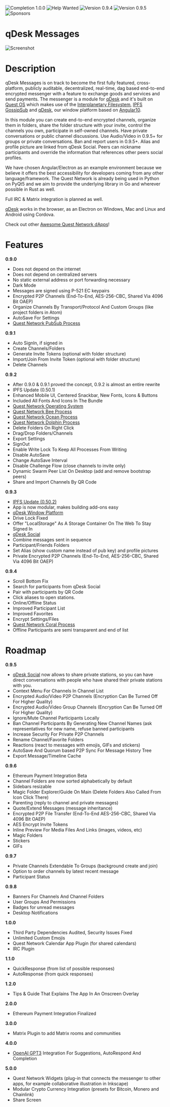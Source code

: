 ![Completion 1.0.0](https://img.shields.io/badge/completion%20v1.0.0-51%25-yellow) ![Help Wanted](https://img.shields.io/badge/%20-help--wanted-%23159818) ![Version 0.9.4](https://img.shields.io/badge/version-0.9.4-green) ![Version 0.9.5](https://img.shields.io/badge/version-0.9.5-blue) ![Sponsors](https://img.shields.io/badge/sponsors-1-orange)

# qDesk Messages

![Screenshot](https://github.com/QuestNetwork/qd-messages-ts/raw/0.9.3/doc/images/0.9.3.png?raw=true)

# Description

qDesk Messages is on track to become the first fully featured, cross-platform, publicly auditable, decentralized, real-time, dag based end-to-end encrypted messenger with a feature to exchange goods and services and send payments. The messenger is a module for [qDesk](qDesk) and it's built on [Quest OS](quest-os-js) which makes use of the [Interplanetary Filesystem](https://ipfs.io), [IPFS GossipSub](https://blog.ipfs.io/2020-05-20-gossipsub-v1.1/) and [qDesk](qDesk), our window platform based on [Angular10](https://angular.io/).

In this module you can create end-to-end encrypted channels, organize them in folders, share the folder structure with your invite, control the channels you own, participate in self-owned channels. Have private conversations or public channel discussions. Use Audio/Video in 0.9.5+ for groups or private conversations. Ban and report users in 0.9.5+. Alias and profile picture are linked from qDesk Social. Peers can nickname participants and override the information that references other peers social profiles. 

We have chosen Angular/Electron as an example environment because we believe it offers the best accessibility for developers coming from any other language/framework. The Quest Network is already being used in Python on PyQt5 and we aim to provide the underlying library in Go and wherever possible in Rust as well.

Full IRC & Matrix integration is planned as well.

[qDesk](qDesk) works in the browser, as an Electron on Windows, Mac and Linux and Android using Cordova.

Check out other [Awesome Quest Network dApps](https://github.com/QuestNetwork/awesome/blob/master/README.md)!

# Features

**0.9.0**
- Does not depend on the internet
- Does not depend on centralized servers
- No static external address or port forwarding necessary
- Dark Mode
- Messages are signed using P-521 EC keypairs
- Encrypted P2P Channels (End-To-End, AES-256-CBC, Shared Via 4096 Bit OAEP)
- Organize Channels By Transport/Protocol And Custom Groups (like project folders in Atom)
- AutoSave For Settings
- [Quest Network PubSub Process](quest-pubsub-js)

**0.9.1**
- Auto SignIn, if signed in
- Create Channels/Folders
- Generate Invite Tokens (optional with folder structure)
- Import/Join From Invite Token (optional with folder structure)
- Delete Channels

**0.9.2**
- After 0.9.0 & 0.9.1 proved the concept, 0.9.2 is almost an entire rewrite
- IPFS Update (0.50.1)
- Enhanced Mobile UI, Centered Snackbar, New Fonts, Icons & Buttons
- Included All Fonts And Icons In The Bundle
- [Quest Network Operating System](quest-os-js)
- [Quest Network Bee Process](quest-bee-js)
- [Quest Network Ocean Process](quest-ocean-js)
- [Quest Network Dolphin Process](quest-dolphin-js)
- Delete Folders On Right Click
- Drag/Drop Folders/Channels
- Export Settings
- SignOut
- Enable Write Lock To Keep All Processes From Writing
- Disable AutoSave
- Change AutoSave Interval
- Disable Challenge Flow (close channels to invite only)
- Dynamic Swarm Peer List On Desktop (add and remove bootstrap peers)
- Share and Import Channels By QR Code

**0.9.3**
- [IPFS Update (0.50.2)](https://ipfs.io)
- App is now modular, makes building add-ons easy
- [qDesk Window Platform](https://qDesk.org)
- Drive Lock Fixed
- Offer "LocalStorage" As A Storage Container On The Web To Stay Signed In
- [qDesk Social](qd-social-ts)
- Combine messages sent in sequence
- Participant/Friends Folders
- Set Alias (show custom name instead of pub key) and profile pictures
- Private Encrypted P2P Channels (End-To-End, AES-256-CBC, Shared Via 4096 Bit OAEP)

**0.9.4**
- Scroll Bottom Fix
- Search for participants from qDesk Social
- Pair with participants by QR Code
- Click aliases to open stations.
- Online/Offline Status
- Improved Participant List
- Improved Favorites
- Encrypt Settings/Files
- [Quest Network Coral Process](quest-coral-js)
- Offline Participants are semi transparent and end of list

# Roadmap

**0.9.5**
- [qDesk Social](qd-social-ts) now allows to share private stations, so you can have direct conversations with people who have shared their private stations with you.
- Context Menu For Channels In Channel List
- Encrypted Audio/Video P2P Channels (Encryption Can Be Turned Off For Higher Quality)
- Encrypted Audio/Video Group Channels (Encryption Can Be Turned Off For Higher Quality)
- Ignore/Mute Channel Participants Locally
- Ban Channel Participants By Generating New Channel Names (ask representatives for new name, refuse banned participants
- Increase Security For Private P2P Channels
- Rename Channel/Favorite Folders
- Reactions (react to messages with emojis, GIFs and stickers)
- AutoSave And Quorum based P2P Sync For Message History Tree
- Export Message/Timeline Cache

**0.9.6**
- Ethereum Payment Integration Beta
- Channel Folders are now sorted alphabetically by default
- Sidebars resizable
- Magic Folder Explorer/Guide On Main (Delete Folders Also Called From Icon Click There)
- Parenting (reply to channel and private messages)
- Quote/Extend Messages (message inheritance)
- Encrypted P2P File Transfer (End-To-End AES-256-CBC, Shared Via 4096 Bit OAEP)
- AES Encrypt Invite Tokens
- Inline Preview For Media Files And Links (images, videos, etc)
- Magic Folders 
- Stickers
- GIFs


**0.9.7**
- Private Channels Extendable To Groups (background create and join)
- Option to order channels by latest recent message
- Participant Status

**0.9.8**
- Banners For Channels And Channel Folders
- User Groups And Permissions
- Badges for unread messages
- Desktop Notifications

**1.0.0**
- Third Party Dependencies Audited, Security Issues Fixed
- Unlimited Custom Emojis
- Quest Network Calendar App Plugin (for shared calendars)
- IRC Plugin

**1.1.0**
- QuickResponse (from list of possible responses)
- AutoResponse (from quick responses)

**1.2.0**
- Tips & Guide That Explains The App In An Onscreen Overlay

**2.0.0**
- Ethereum Payment Integration Finalized

**3.0.0**
- Matrix Plugin to add Matrix rooms and communities

**4.0.0**
- [OpenAI GPT3](https://en.wikipedia.org/wiki/GPT-3) Integration For Suggestions, AutoRespond And Completion

**5.0.0**
- Quest Network Widgets (plug-in that connects the messenger to other apps, for example collaborative illustration in Inkscape)
- Modular Crypto Currency Integration (presets for Bitcoin, Monero and Chainlink)
- Share Screen

